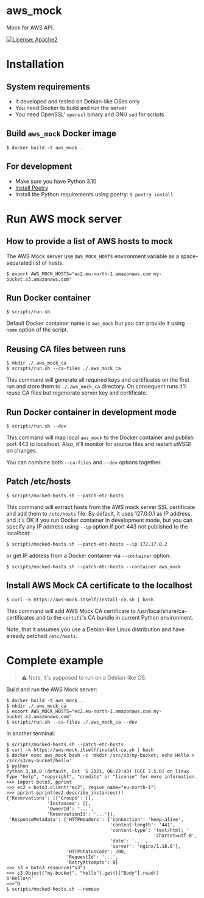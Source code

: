 # aws_mock


Mock for AWS API.

[![License: Apache2](https://img.shields.io/github/license/scylladb/aws_mock.svg)](https://github.com/scylladb/seastar/blob/master/LICENSE)

# Installation

## System requirements

- It developed and tested on Debian-like OSes only
- You need Docker to build and run the server
- You need OpenSSL' `openssl` binary and GNU `sed` for scripts

## Build `aws_mock` Docker image

    $ docker build -t aws_mock .

## For development

- Make sure you have Python 3.10
- [Install Poetry](https://python-poetry.org/docs/#installation)
- Install the Python requirements using poetry: `$ poetry install`

# Run AWS mock server

## How to provide a list of AWS hosts to mock

The AWS Mock server use `AWS_MOCK_HOSTS` environment variable as a space-separated list of hosts:

    $ export AWS_MOCK_HOSTS="ec2.eu-north-1.amazonaws.com my-bucket.s3.amazonaws.com"

## Run Docker container

    $ scripts/run.sh

Default Docker container name is `aws_mock` but you can provide it using `--name` option of the script.

## Reusing CA files between runs

    $ mkdir ./.aws_mock_ca
    $ scripts/run.sh --ca-files ./.aws_mock_ca

This command will generate all required keys and certificates on the first run and store them to
`./.aws_mock_ca` directory.  On consequent runs it'll reuse CA files but regenerate server key and certificate.

## Run Docker container in development mode

    $ scripts/run.sh --dev

This command will map local `aws_mock` to the Docker container and publish port 443 to localhost.
Also, it'll monitor for source files and restart uWSGI on changes.

You can combine both `--ca-files` and `--dev` options together.

## Patch /etc/hosts

    $ scripts/mocked-hosts.sh --patch-etc-hosts

This command will extract hosts from the AWS mock server SSL certificate and add them to `/etc/hosts` file.
By default, it uses 127.0.0.1 as IP address, and it's OK if you run Docker container in development mode, but
you can specify any IP address using `--ip` option if port 443 not published to the localhost:

    $ scripts/mocked-hosts.sh --patch-etc-hosts --ip 172.17.0.2

or get IP address from a Docker container via `--container` option:

    $ scripts/mocked-hosts.sh --patch-etc-hosts --container aws_mock

## Install AWS Mock CA certificate to the localhost

    $ curl -k https://aws-mock.itself/install-ca.sh | bash

This command will add AWS Mock CA certificate to /usr/local/share/ca-certificates and to the `certifi`'s CA bundle
in current Python environment.

Note, that it assumes you use a Debian-like Linux distribution and have already patched `/etc/hosts`.

# Complete example

> **⚠️** Note, it's supposed to run on a Debian-like OS.

Build and run the AWS Mock server:

    $ docker build -t aws_mock .
    $ mkdir ./.aws_mock_ca
    $ export AWS_MOCK_HOSTS="ec2.eu-north-1.amazonaws.com my-bucket.s3.amazonaws.com"
    $ scripts/run.sh --ca-files ./.aws_mock_ca --dev

In another terminal:

    $ scripts/mocked-hosts.sh --patch-etc-hosts
    $ curl -k https://aws-mock.itself/install-ca.sh | bash
    $ docker exec aws_mock bash -c 'mkdir /src/s3/my-bucket; echo Hello > /src/s3/my-bucket/hello'
    $ python
    Python 3.10.0 (default, Oct  5 2021, 06:22:43) [GCC 7.5.0] on linux
    Type "help", "copyright", "credits" or "license" for more information.
    >>> import boto3, pprint
    >>> ec2 = boto3.client("ec2", region_name="eu-north-1")
    >>> pprint.pprint(ec2.describe_instances())
    {'Reservations': [{'Groups': [],
                   'Instances': [],
                   'OwnerId': '...',
                   'ReservationId': '...'}],
     'ResponseMetadata': {'HTTPHeaders': {'connection': 'keep-alive',
                                          'content-length': '441',
                                          'content-type': 'text/html; '
                                                          'charset=utf-8',
                                          'date': '...',
                                          'server': 'nginx/1.18.0'},
                          'HTTPStatusCode': 200,
                          'RequestId': '...',
                          'RetryAttempts': 0}
    >>> s3 = boto3.resource("s3")
    >>> s3.Object("my-bucket", "hello").get()["Body"].read()
    b'Hello\n'
    >>>^D
    $ scripts/mocked-hosts.sh --remove
